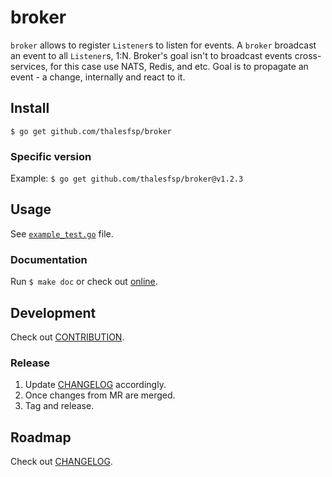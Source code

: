 # broker

`broker` allows to register `Listener`s to listen for events. A `broker` broadcast an event to all `Listener`s, 1:N. Broker's goal isn't to broadcast events cross-services, for this case use NATS, Redis, and etc. Goal is to propagate an event - a change, internally and react to it.

## Install

`$ go get github.com/thalesfsp/broker`

### Specific version

Example: `$ go get github.com/thalesfsp/broker@v1.2.3`

## Usage

See [`example_test.go`](example_test.go) file.

### Documentation

Run `$ make doc` or check out [online](https://pkg.go.dev/github.com/thalesfsp/broker).

## Development

Check out [CONTRIBUTION](CONTRIBUTION.md).

### Release

1. Update [CHANGELOG](CHANGELOG.md) accordingly.
2. Once changes from MR are merged.
3. Tag and release.

## Roadmap

Check out [CHANGELOG](CHANGELOG.md).
